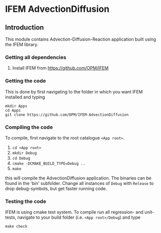 # IFEM AdvectionDiffusion


## Introduction

This module contains Advection-Diffusion-Reaction application built
using the IFEM library.

### Getting all dependencies

1. Install IFEM from https://github.com/OPM/IFEM

### Getting the code

This is done by first navigating to the folder in which you want IFEM installed and typing

    mkdir Apps
    cd Apps
    git clone https://github.com/OPM/IFEM-AdvectionDiffusion

### Compiling the code

To compile, first navigate to the root catalogue `<App root>`.

1. `cd <App root>`
2. `mkdir Debug`
3. `cd Debug`
5. `cmake -DCMAKE_BUILD_TYPE=Debug ..`
6. `make `

this will compile the AdvectionDiffusion application.
The binaries can be found in the 'bin' subfolder.
Change all instances of `Debug` with `Release` to drop debug-symbols, 
but get faster running code.

### Testing the code

IFEM is using cmake test system. To compile run all regression- and unit-tests, navigate to your build 
folder (i.e. `<App root>/Debug`) and type

    make check

